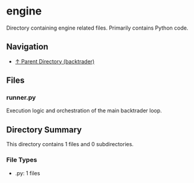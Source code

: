 # engine

Directory containing engine related files. Primarily contains Python code.

## Navigation

* [↑ Parent Directory (backtrader)](../README.md)

## Files

### runner.py

Execution logic and orchestration of the main backtrader loop.


## Directory Summary

This directory contains 1 files and 0 subdirectories.

### File Types

* .py: 1 files
